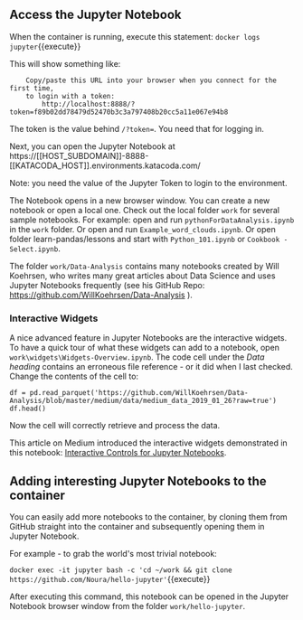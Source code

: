 ## Access the Jupyter Notebook 

When the container is running, execute this statement:
`docker logs jupyter`{{execute}}

This will show something like:
```
    Copy/paste this URL into your browser when you connect for the first time,
    to login with a token:
        http://localhost:8888/?token=f89b02dd78479d52470b3c3a797408b20cc5a11e067e94b8
```

The token is the value behind `/?token=`. You need that for logging in.

Next, you can open the Jupyter Notebook at 
 https://[[HOST_SUBDOMAIN]]-8888-[[KATACODA_HOST]].environments.katacoda.com/

Note: you need the value of the Jupyter Token to login to the environment.

The Notebook opens in a new browser window. You can create a new notebook or open a local one. Check out the local folder `work` for several sample notebooks. For example: open and run `pythonForDataAnalysis.ipynb` in the `work` folder. Or open and run `Example_word_clouds.ipynb`. Or open folder learn-pandas/lessons and start with `Python_101.ipynb` or `Cookbook - Select.ipynb`. 

The folder `work/Data-Analysis` contains many notebooks created by Will Koehrsen, who writes many great articles about Data Science and uses Jupyter Notebooks frequently (see his GitHub Repo: https://github.com/WillKoehrsen/Data-Analysis ). 

### Interactive Widgets
A nice advanced feature in Jupyter Notebooks are the interactive widgets. To have a quick tour of what these widgets can add to a notebook, open `work\widgets\Widgets-Overview.ipynb`.
The code cell under the *Data heading* contains an erroneous file reference - or it did when I last checked. Change the contents of the cell to:
```
df = pd.read_parquet('https://github.com/WillKoehrsen/Data-Analysis/blob/master/medium/data/medium_data_2019_01_26?raw=true')
df.head()
```
Now the cell will correctly retrieve and process the data.

This article on Medium introduced the interactive widgets demonstrated in this notebook: [Interactive Controls for Jupyter Notebooks](https://link.medium.com/vXntNOep3T).

## Adding interesting Jupyter Notebooks to the container
You can easily add more notebooks to the container, by cloning them from GitHub straight into the container and subsequently opening them in Jupyter Notebook.

For example - to grab the world's most trivial notebook:

`docker exec -it jupyter bash -c 'cd ~/work && git clone https://github.com/Noura/hello-jupyter'`{{execute}}

After executing this command, this notebook can be opened in the Jupyter Notebook browser window from the folder `work/hello-jupyter`.


